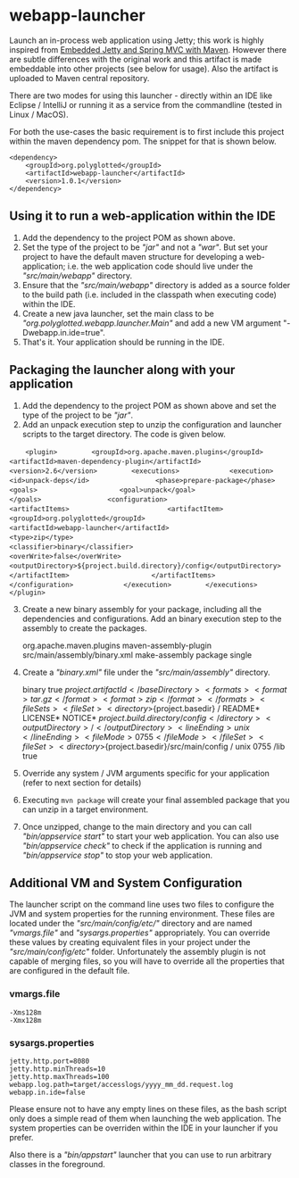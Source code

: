 webapp-launcher
===============

Launch an in-process web application using Jetty; this work is highly inspired from [Embedded Jetty and Spring MVC with Maven](http://steveliles.github.com/setting_up_embedded_jetty_8_and_spring_mvc_with_maven.html). However there are subtle differences with the original work and this artifact is made embeddable into other projects (see below for usage). Also the artifact is uploaded to Maven central repository.

There are two modes for using this launcher - directly within an IDE like Eclipse / IntelliJ or running it as a service from the commandline (tested in Linux / MacOS).

For both the use-cases the basic requirement is to first include this project within the maven dependency pom. The snippet for that is shown below.

    <dependency>
        <groupId>org.polyglotted</groupId>
        <artifactId>webapp-launcher</artifactId>
        <version>1.0.1</version>
    </dependency>

Using it to run a web-application within the IDE
-------------------------------------------------

1. Add the dependency to the project POM as shown above.
2. Set the type of the project to be _"jar"_ and not a _"war"_. But set your project to have the default maven structure for developing a web-application; i.e. the web application code should live under the _"src/main/webapp"_ directory.
3. Ensure that the _"src/main/webapp"_ directory is added as a source folder to the build path (i.e. included in the classpath when executing code) within the IDE.
4. Create a new java launcher, set the main class to be _"org.polyglotted.webapp.launcher.Main"_ and add a new VM argument "-Dwebapp.in.ide=true".
5. That's it. Your application should be running in the IDE.

Packaging the launcher along with your application
--------------------------------------------------

1. Add the dependency to the project POM as shown above and set the type of the project to be _"jar"_.
2. Add an unpack execution step to unzip the configuration and launcher scripts to the target directory. The code is given below.

`    <plugin>`
`        <groupId>org.apache.maven.plugins</groupId>`
`        <artifactId>maven-dependency-plugin</artifactId>`
`        <version>2.6</version>`
`        <executions>`
`            <execution>`
`                <id>unpack-deps</id>`
`                <phase>prepare-package</phase>`
`                <goals>`
`                    <goal>unpack</goal>`
`                </goals>`
`                <configuration>`
`                    <artifactItems>`
`                        <artifactItem>`
`                            <groupId>org.polyglotted</groupId>`
`                            <artifactId>webapp-launcher</artifactId>`
`                            <type>zip</type>`
`                            <classifier>binary</classifier>`
`                            <overWrite>false</overWrite>`
`                            <outputDirectory>${project.build.directory}/config</outputDirectory>`
`                        </artifactItem>`
`                    </artifactItems>`
`                </configuration>`
`            </execution>`
`        </executions>`
`    </plugin>`

3. Create a new binary assembly for your package, including all the dependencies and configurations. Add an binary execution step to the assembly to create the packages. 

    <plugin>
        <groupId>org.apache.maven.plugins</groupId>
        <artifactId>maven-assembly-plugin</artifactId>
        <configuration>
            <descriptors>
                <descriptor>src/main/assembly/binary.xml</descriptor>
            </descriptors>
        </configuration>
        <executions>
            <execution>
                <id>make-assembly</id>
                <phase>package</phase>
                <goals>
                    <goal>single</goal>
                </goals>
            </execution>
        </executions>
    </plugin>

4. Create a _"binary.xml"_ file under the _"src/main/assembly"_ directory.

    <assembly xmlns="http://maven.apache.org/plugins/maven-assembly-plugin/assembly/1.1.0" xmlns:xsi="http://www.w3.org/2001/XMLSchema-instance"
        xsi:schemaLocation="http://maven.apache.org/plugins/maven-assembly-plugin/assembly/1.1.0 http://maven.apache.org/xsd/assembly-1.1.0.xsd">
        <id>binary</id>
        <includeBaseDirectory>true</includeBaseDirectory>
        <baseDirectory>${project.artifactId}</baseDirectory>
        <formats>
            <format>tar.gz</format>
            <format>zip</format>
        </formats>
        <fileSets>
            <fileSet>
                <directory>${project.basedir}</directory>
                <outputDirectory>/</outputDirectory>
                <includes>
                    <include>README*</include>
                    <include>LICENSE*</include>
                    <include>NOTICE*</include>
                </includes>
            </fileSet>
            <fileSet>
                <directory>${project.build.directory}/config</directory>
                <outputDirectory>/</outputDirectory>
                <lineEnding>unix</lineEnding>
                <fileMode>0755</fileMode>
            </fileSet>
            <fileSet>
                <directory>${project.basedir}/src/main/config</directory>
                <outputDirectory>/</outputDirectory>
                <lineEnding>unix</lineEnding>
                <fileMode>0755</fileMode>
            </fileSet>
        </fileSets>
        <dependencySets>
            <dependencySet>
                <outputDirectory>/lib</outputDirectory>
                <useProjectArtifact>true</useProjectArtifact>
            </dependencySet>
        </dependencySets>
    </assembly>

5. Override any system / JVM arguments specific for your application (refer to next section for details)
6. Executing `mvn package` will create your final assembled package that you can unzip in a target environment.
7. Once unzipped, change to the main directory and you can call _"bin/appservice start"_ to start your web application. You can also use _"bin/appservice check"_ to check if the application is running and _"bin/appservice stop"_ to stop your web application.

Additional VM and System Configuration
--------------------------------------

The launcher script on the command line uses two files to configure the JVM and system properties for the running environment. These files are located under the _"src/main/config/etc/"_ directory and are named _"vmargs.file"_ and _"sysargs.properties"_ appropriately. You can override these values by creating equivalent files in your project under the _"src/main/config/etc"_ folder. Unfortunately the assembly plugin is not capable of merging files, so you will have to override all the properties that are configured in the default file.

### vmargs.file ###

    -Xms128m
    -Xmx128m

### sysargs.properties ###

    jetty.http.port=8080
    jetty.http.minThreads=10
    jetty.http.maxThreads=100
    webapp.log.path=target/accesslogs/yyyy_mm_dd.request.log
    webapp.in.ide=false

Please ensure not to have any empty lines on these files, as the bash script only does a simple read of them when launching the web application. The system properties can be overriden within the IDE in your launcher if you prefer.

Also there is a _"bin/appstart"_ launcher that you can use to run arbitrary classes in the foreground.
